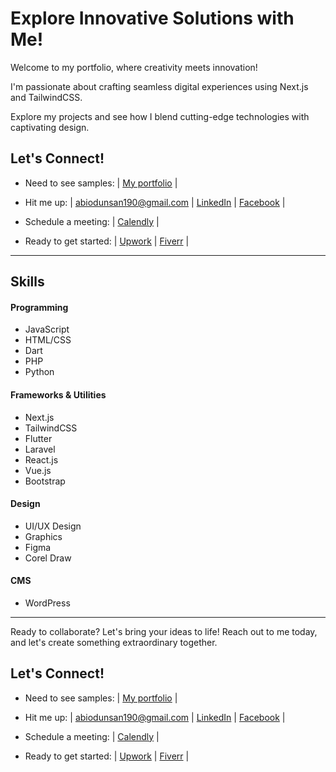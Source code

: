 # Explore Innovative Solutions with Me!

Welcome to my portfolio, where creativity meets innovation! 

I'm passionate about crafting seamless digital experiences using Next.js and TailwindCSS. 

Explore my projects and see how I blend cutting-edge technologies with captivating design.

## Let's Connect!
- Need to see samples: 
| [My portfolio](https://abilive.vercel.app)
|

- Hit me up: 
| [abiodunsan190@gmail.com](mailto:abiodunsan190@gmail.com)
| [LinkedIn](http://www.linkedin.com/in/abiodun-sanni/)
| [Facebook](https://facebook.com/abiodunsannilive)
|

- Schedule a meeting: 
| [Calendly](https://calendly.com/abiodunsanni)
|

- Ready to get started: 
| [Upwork](https://www.upwork.com/freelancers/~015d931e3ac4bed82a)
| [Fiverr](https://fiverr.com/abiodunsan)
|

---

## Skills
#### Programming
- JavaScript
- HTML/CSS
- Dart
- PHP
- Python


#### Frameworks & Utilities 
- Next.js
- TailwindCSS
- Flutter
- Laravel
- React.js
- Vue.js
- Bootstrap 


#### Design
- UI/UX Design
- Graphics 
- Figma
- Corel Draw


#### CMS
- WordPress

---

Ready to collaborate? Let's bring your ideas to life! Reach out to me today, and let's create something extraordinary together. 

## Let's Connect!
- Need to see samples: 
| [My portfolio](https://abilive.vercel.app)
|

- Hit me up: 
| [abiodunsan190@gmail.com](mailto:abiodunsan190@gmail.com)
| [LinkedIn](http://www.linkedin.com/in/abiodun-sanni/)
| [Facebook](https://facebook.com/abiodunsannilive)
|

- Schedule a meeting: 
| [Calendly](https://calendly.com/abiodunsanni)
|

- Ready to get started: 
| [Upwork](https://www.upwork.com/freelancers/~015d931e3ac4bed82a)
| [Fiverr](https://fiverr.com/abiodunsan)
|
